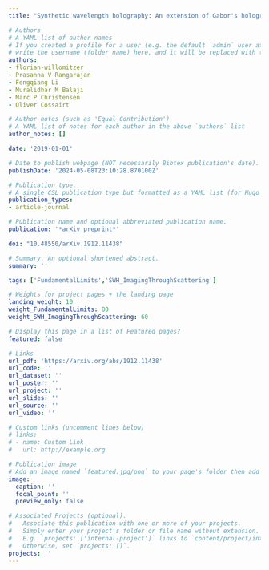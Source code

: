 ```yaml
---
title: "Synthetic wavelength holography: An extension of Gabor's holographic principle to imaging with scattered wavefronts"

# Authors
# A YAML list of author names
# If you created a profile for a user (e.g. the default `admin` user at `content/authors/admin/`), 
# write the username (folder name) here, and it will be replaced with their full name and linked to their profile.
authors:
- florian-willomitzer
- Prasanna V Rangarajan
- Fengqiang Li
- Muralidhar M Balaji
- Marc P Christensen
- Oliver Cossairt

# Author notes (such as 'Equal Contribution')
# A YAML list of notes for each author in the above `authors` list
author_notes: []

date: '2019-01-01'

# Date to publish webpage (NOT necessarily Bibtex publication's date).
publishDate: '2024-05-08T23:10:28.870100Z'

# Publication type.
# A single CSL publication type but formatted as a YAML list (for Hugo requirements).
publication_types:
- article-journal

# Publication name and optional abbreviated publication name.
publication: '*arXiv preprint*'

doi: "10.48550/arXiv.1912.11438"

# Summary. An optional shortened abstract.
summary: ''

tags: ['FundamentalLimits','SWH_ImagingThroughScattering']

# Weights for project pages + the landing page
landing_weight: 10
weight_FundamentalLimits: 80
weight_SWH_ImagingThroughScattering: 60

# Display this page in a list of Featured pages?
featured: false

# Links
url_pdf: 'https://arxiv.org/abs/1912.11438'
url_code: ''
url_dataset: ''
url_poster: ''
url_project: ''
url_slides: ''
url_source: ''
url_video: ''

# Custom links (uncomment lines below)
# links:
# - name: Custom Link
#   url: http://example.org

# Publication image
# Add an image named `featured.jpg/png` to your page's folder then add a caption below.
image:
  caption: ''
  focal_point: ''
  preview_only: false

# Associated Projects (optional).
#   Associate this publication with one or more of your projects.
#   Simply enter your project's folder or file name without extension.
#   E.g. `projects: ['internal-project']` links to `content/project/internal-project/index.md`.
#   Otherwise, set `projects: []`.
projects: ''
---
```

